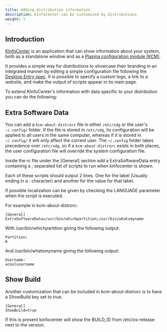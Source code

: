 ```yaml
---
title: Adding distribution information
description: KInfoCenter can be customized by distributions
weight: 1
---
```


## Introduction

[KInfoCenter](https://invent.kde.org/plasma/kinfocenter) is an application that can show information about your system, both as a standalone window and as a [Plasma configuration module (KCM)](../../kcm/).

It provides a simple way for distributions to showcase their branding in an integrated manner by editing a simple configuration file following the [Desktop Entry spec](https://specifications.freedesktop.org/desktop-entry-spec/latest/). It is possible to specify a custom logo, a link to a website, and make the output of scripts appear in its main page.

To extend KInfoCenter's information with data specific to your distribution you can
do the following:

## Extra Software Data

You can add a `kcm-about-distrorc` file in either `/etc/xdg` or the user's `~/.config/` folder. If the file is stored in `/etc/xdg`, its configuration will be applied to all users in the same computer, whereas if it is stored in `~/.config/` it will only affect the current user. The `~/.config` folder takes precedence over `/etc/xdg`, so if a `kcm-about-distrorc` exists in both places, the user configuration file will override the system configuration file.

Inside the rc file under the [General] section add a ExtraSoftwareData entry containing
a ; separated list of scripts to run when kinfocenter is shown.

Each of these scripts should output 2 lines. One for the label (Usually ending in a : character)
and another for the value for that label.

If possible localization can be given by checking the LANGUAGE parameter when the script is executed.

For example in kcm-about-distrorc:

```
[General]
ExtraSoftwareData=/usr/bin/whichpartition;/usr/bin/whatsmyname
```

With /usr/bin/whichpartition giving the following output:

```
Partition:
A
```

And /usr/bin/whatsmyname giving the following output:

```
Username:
acoolusername
```

## Show Build

Another customization that can be included in kcm-about-distrorc is to have a ShowBuild key set to true.

```
[General]
ShowBuild=true
```

If this is present kinfocenter will show the BUILD_ID from /etc/os-release next to the version.


